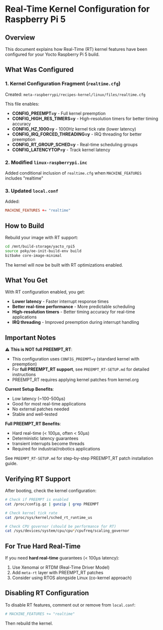 # Real-Time Kernel Configuration for Raspberry Pi 5

## Overview

This document explains how Real-Time (RT) kernel features have been configured for your Yocto Raspberry Pi 5 build.

## What Was Configured

### 1. Kernel Configuration Fragment (`realtime.cfg`)
Created: `meta-raspberrypi/recipes-kernel/linux/files/realtime.cfg`

This file enables:
- **CONFIG_PREEMPT=y** - Full kernel preemption
- **CONFIG_HIGH_RES_TIMERS=y** - High-resolution timers for better timing accuracy
- **CONFIG_HZ_1000=y** - 1000Hz kernel tick rate (lower latency)
- **CONFIG_IRQ_FORCED_THREADING=y** - IRQ threading for better preemption
- **CONFIG_RT_GROUP_SCHED=y** - Real-time scheduling groups
- **CONFIG_LATENCYTOP=y** - Track kernel latency

### 2. Modified `linux-raspberrypi.inc`
Added conditional inclusion of `realtime.cfg` when `MACHINE_FEATURES` includes "realtime"

### 3. Updated `local.conf`
Added:
```conf
MACHINE_FEATURES += "realtime"
```

## How to Build

Rebuild your image with RT support:

```bash
cd /mnt/build-storage/yacto_rpi5
source poky/oe-init-build-env build
bitbake core-image-minimal
```

The kernel will now be built with RT optimizations enabled.

## What You Get

With RT configuration enabled, you get:
- **Lower latency** - Faster interrupt response times
- **Better real-time performance** - More predictable scheduling
- **High-resolution timers** - Better timing accuracy for real-time applications
- **IRQ threading** - Improved preemption during interrupt handling

## Important Notes

⚠️ **This is NOT full PREEMPT_RT**: 
- This configuration uses `CONFIG_PREEMPT=y` (standard kernel with preemption)
- For **full PREEMPT_RT support**, see `PREEMPT_RT-SETUP.md` for detailed instructions
- PREEMPT_RT requires applying kernel patches from kernel.org

**Current Setup Benefits**:
- Low latency (~100-500μs)
- Good for most real-time applications
- No external patches needed
- Stable and well-tested

**Full PREEMPT_RT Benefits**:
- Hard real-time (< 100μs, often < 50μs)
- Deterministic latency guarantees
- transient interrupts become threads
- Required for industrial/robotics applications

See `PREEMPT_RT-SETUP.md` for step-by-step PREEMPT_RT patch installation guide.

## Verifying RT Support

After booting, check the kernel configuration:

```bash
# Check if PREEMPT is enabled
cat /proc/config.gz | gunzip | grep PREEMPT

# Check kernel tick rate
cat /proc/sys/kernel/sched_rt_runtime_us

# Check CPU governor (should be performance for RT)
cat /sys/devices/system/cpu/cpu*/cpufreq/scaling_governor
```

## For True Hard Real-Time

If you need **hard real-time** guarantees (< 100μs latency):
1. Use Xenomai or RTDM (Real-Time Driver Model)
2. Add `meta-rt` layer with PREEMPT_RT patches
3. Consider using RTOS alongside Linux (co-kernel approach)

## Disabling RT Configuration

To disable RT features, comment out or remove from `local.conf`:
```conf
# MACHINE_FEATURES += "realtime"
```

Then rebuild the kernel.


